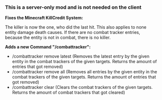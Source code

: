 ### This is a server-only mod and is not needed on the client


**Fixes the Minecraft KillCredit System:**

The killer is now the one, who did the last hit. This also applies to none entity damage death causes. If there are no combat tracker entries, because the entity is not in combat, there is no killer.


**Adds a new Command "/combattracker":**

- /combattracker remove latest (Removes the latest entry by the given entity in the combat trackers of the given targets. Returns the amount of entries that got removed)
- /combattracker remove all (Removes all entries by the given entity in the combat trackers of the given targets. Returns the amount of entries that got removed)
- /combattracker clear (Clears the combat trackers of the given targets. Returns the amount of combat trackers that got cleared)
